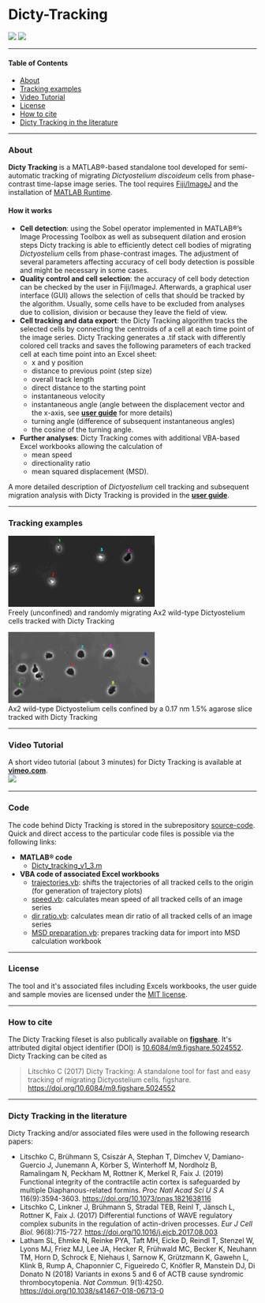 # Dicty-Tracking
[![](https://img.shields.io/badge/DOI%3A-10.6084%2Fm9.figshare.5024552-blue.svg)](https://doi.org/10.6084/m9.figshare.5024552) [![](https://img.shields.io/github/license/mashape/apistatus.svg)](https://github.com/ChristofLitschko/Dicty-Tracking/blob/master/LICENSE)

---

#### Table of Contents
* [About](#about)
* [Tracking examples](#tracking-examples)
* [Video Tutorial](#video-tutorial)
* [License](#license)
* [How to cite](#how-to-cite)
* [Dicty Tracking in the literature](#dicty-tracking-in-the-literature)

---

### About

**Dicty Tracking** is a MATLAB®-based standalone tool developed for semi-automatic tracking of migrating *Dictyostelium discoideum* cells from phase-contrast time-lapse image series. The tool requires [Fiji/ImageJ](https://imagej.net/Fiji) and the installation of [MATLAB Runtime](https://www.mathworks.com/products/compiler/mcr.html).

#### How it works
* **Cell detection**: using the Sobel operator implemented in MATLAB®’s Image Processing Toolbox as well as subsequent
dilation and erosion steps Dicty tracking is able to efficiently detect cell bodies of migrating *Dictyostelium* cells from phase-contrast images. The adjustment of several parameters affecting accuracy of cell body detection is possible and might be necessary in some cases.
* **Quality control and cell selection**: the accuracy of cell body detection can be checked by the user in Fiji/ImageJ. Afterwards, a graphical user interface (GUI) allows the selection of cells that should be tracked by the algorithm. Usually, some cells have to be excluded from analyses due to collision, division or because they leave the field of view.
* **Cell tracking and data export**: the Dicty Tracking algorithm tracks the selected cells by connecting the centroids of a cell at each time point of the image series. Dicty Tracking generates a .tif stack with differently colored cell tracks and saves the following parameters of each tracked cell at each time point into an Excel sheet:
  * x and y position
  * distance to previous point (step size)
  * overall track length
  * direct distance to the starting point
  * instantaneous velocity
  * instantaneous angle (angle between the displacement vector and the x-axis, see [**user guide**](https://github.com/ChristofLitschko/Dicty-Tracking/blob/master/Dicty-Tracking-User-Guide.pdf) for more details)
  * turning angle (difference of subsequent instantaneous angles)
  * the cosine of the turning angle.
* **Further analyses**: Dicty Tracking comes with additional VBA-based Excel workbooks allowing the calculation of
  * mean speed
  * directionality ratio
  * mean squared displacement (MSD).

A more detailed description of *Dictyostelium* cell tracking and subsequent migration analysis with Dicty Tracking is provided in the [**user guide**](https://github.com/ChristofLitschko/Dicty-Tracking/blob/master/Dicty-Tracking-User-Guide.pdf).

---

### Tracking examples

![alt text](https://github.com/ChristofLitschko/Dicty-Tracking/blob/master/demo-movies/demo-mov-unconfined.gif) <br />
Freely (unconfined) and randomly migrating Ax2 wild-type Dictyostelium cells tracked with Dicty Tracking

![alt text](https://github.com/ChristofLitschko/Dicty-Tracking/blob/master/demo-movies/demo-mov-confined.gif) <br />
Ax2 wild-type Dictyostelium cells confined by a 0.17 nm 1.5% agarose slice tracked with Dicty Tracking

---

### Video Tutorial

A short video tutorial (about 3 minutes) for Dicty Tracking is available at **[vimeo.com](https://vimeo.com/219859828)**.  
[![](http://i.imgur.com/aYCjlo7m.png?1)](https://vimeo.com/219859828 "Dicty Tracking Video Tutorial at vimeo.com - Click to Watch!")

---

### Code

The code behind Dicty Tracking is stored in the subrepository [source-code](https://github.com/ChristofLitschko/Dicty-Tracking/tree/master/source-code). Quick and direct access to the particular code files is possible via the following links:
* **MATLAB® code**
  * [Dicty_tracking_v1_3.m](https://github.com/ChristofLitschko/Dicty-Tracking/blob/master/source-code/Dicty_tracking_v1_3.m)
* **VBA code of associated Excel workbooks**
  * [trajectories.vb](https://github.com/ChristofLitschko/Dicty-Tracking/blob/master/source-code/Dicty-Tracking-Evaluation/trajectories.vb): shifts the trajectories of all tracked cells to the origin (for generation of trajectory plots)
  * [speed.vb](https://github.com/ChristofLitschko/Dicty-Tracking/blob/master/source-code/Dicty-Tracking-Evaluation/speed.vb): calculates mean speed of all tracked cells of an image series
  * [dir ratio.vb](https://github.com/ChristofLitschko/Dicty-Tracking/blob/master/source-code/Dicty-Tracking-Evaluation/dir%20ratio.vb): 
calculates mean dir ratio of all tracked cells of an image series
  * [MSD preparation.vb](https://github.com/ChristofLitschko/Dicty-Tracking/blob/master/source-code/Dicty-Tracking-Evaluation/MSD%20preparation.vb): prepares tracking data for import into MSD calculation workbook
  
---

### License

The tool and it's associated files including Excels workbooks, the user guide and sample movies are licensed under the [MIT license](LICENSE).

---

### How to cite

The Dicty Tracking fileset is also publically available on **[figshare](https://figshare.com/articles/Dicty_Tracking_A_standalone_tool_for_fast_and_easy_tracking_of_migrating_Dictyostelium_cells/5024552)**. It's attributed digital object identifier (DOI) is [10.6084/m9.figshare.5024552](https://doi.org/10.6084/m9.figshare.5024552). Dicty Tracking can be cited as

> Litschko C (2017) Dicty Tracking: A standalone tool for fast and easy tracking of migrating Dictyostelium cells. figshare. https://doi.org/10.6084/m9.figshare.5024552

---

### Dicty Tracking in the literature

Dicty Tracking  and/or associated files were used in the following research papers:
* Litschko C, Brühmann S, Csiszár A, Stephan T, Dimchev V, Damiano-Guercio J, Junemann A, Körber S, Winterhoff M, Nordholz B, Ramalingam N, Peckham M, Rottner K, Merkel R, Faix J. (2019) Functional integrity of the contractile actin cortex is safeguarded by multiple Diaphanous-related formins. *Proc Natl Acad Sci U S A* 116(9):3594-3603. https://doi.org/10.1073/pnas.1821638116
* Litschko C, Linkner J, Brühmann S, Stradal TEB, Reinl T, Jänsch L, Rottner K, Faix J. (2017) Differential functions of WAVE regulatory complex subunits in the regulation of actin-driven processes. *Eur J Cell Biol.* 96(8):715-727. https://doi.org/10.1016/j.ejcb.2017.08.003
* Latham SL, Ehmke N, Reinke PYA, Taft MH, Eicke D, Reindl T, Stenzel W, Lyons MJ, Friez MJ, Lee JA, Hecker R, Frühwald MC, Becker K, Neuhann TM, Horn D, Schrock E, Niehaus I, Sarnow K, Grützmann K, Gawehn L, Klink B, Rump A, Chaponnier C, Figueiredo C, Knöfler R, Manstein DJ, Di Donato N (2018) Variants in exons 5 and 6 of ACTB cause syndromic thrombocytopenia. *Nat Commun.* 9(1):4250. https://doi.org/10.1038/s41467-018-06713-0
